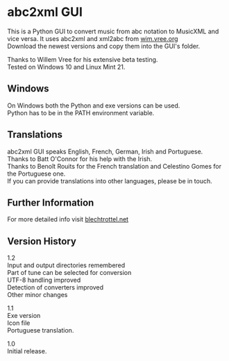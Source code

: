 # abc2xml GUI

This is a Python GUI to convert music from abc notation to MusicXML and vice versa. It uses abc2xml and xml2abc from [wim.vree.org](https://wim.vree.org/svgParse)   
Download the newest versions and copy them into the GUI's folder.

Thanks to Willem Vree for his extensive beta testing.   
Tested on Windows 10 and Linux Mint 21.

## Windows
On Windows both the Python and exe versions can be used.  
Python has to be in the PATH environment variable.

## Translations
abc2xml GUI speaks English, French, German, Irish and Portuguese.  
Thanks to Batt O'Connor for his help with the Irish.  
Thanks to Benoît Rouits for the French translation and Celestino Gomes for the Portuguese one.  
If you can provide translations into other languages, please be in touch.

## Further Information
For more detailed info visit [blechtrottel.net](http://blechtrottel.net/en/abc2xmlgui.html)

## Version History
1.2  
Input and output directories remembered  
Part of tune can be selected for conversion  
UTF-8 handling improved  
Detection of converters improved  
Other minor changes

1.1  
Exe version  
Icon file  
Portuguese translation.

1.0  
Initial release.
